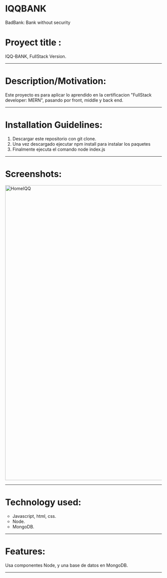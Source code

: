 # IQQBANK
BadBank: Bank without security

<h1>Proyect title : </h1>
IQQ-BANK, FullStack Version.
<hr>

<h1>Description/Motivation:</h1>

Este proyecto es para aplicar lo aprendido en la certificacion "FullStack developer: MERN", pasando por front, middle y back end.
<hr>
<h1>Installation Guidelines:</h1>
<ol>
<li>Descargar este repositorio con git clone.</li>
<li>Una vez descargado ejecutar npm install para instalar los paquetes</li>
<li>Finalmente ejecuta el comando node index.js </li>
</ol>
<hr>
<h1>Screenshots:</h1>
<img width="949" alt="HomeIQQ" src="https://user-images.githubusercontent.com/92893596/185465948-d4a895c2-5565-4bc8-8eb6-8a2ab63cd8dc.png">

<hr>
<h1>Technology used:</h1>
<ol>
<li type="circle">Javascript, html, css.</li>
<li type="circle">Node.</li>
<li type="circle">MongoDB.</li>
</ol>
<hr>
<h1>Features: </h1>
Usa componentes Node, y una base de datos en MongoDB.
<hr>
